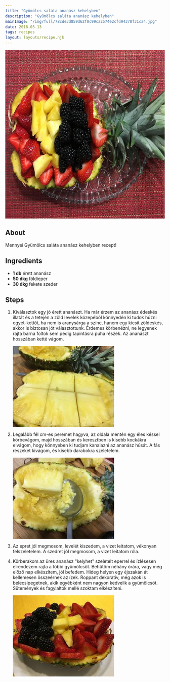 ```yaml
---
title: "Gyümölcs saláta ananász kehelyben"
description: "Gyümölcs saláta ananász kehelyben"
mainImage: "/img/full/78cde3d859d62f0c99ca2574e2cfd94378f31ca4.jpg"
date: 2018-05-13
tags: recipes
layout: layouts/recipe.njk
---
```

                        
<p align="center"><a href="https://cookpad.com/hu/receptek/4913588-gyumolcs-salata-ananasz-kehelyben" rel="Recipe source page"><img width="751" height="532" src="/img/full/78cde3d859d62f0c99ca2574e2cfd94378f31ca4.jpg"/></a></p>

## About
Mennyei Gyümölcs saláta ananász kehelyben recept! 

>  

## Ingredients
* **1 db** érett ananász
* **50 dkg** földieper
* **30 dkg** fekete szeder

## Steps

1. Kiválasztok egy jó érett ananászt. Ha már érzem az ananász édeskés illatát és a tetején a zöld levelek közepéből könnyedén ki tudok húzni egyet-kettőt, ha nem is aranysárga a színe, hanem egy kicsit zöldeskés, akkor is biztosan jót választottunk. Érdemes körbenézni, ne legyenek rajta barna foltok sem pedig tapintásra puha részek. Az ananászt hosszában ketté vágom.
 
    <p><img width="320" height="256" align="left" src="/img/full/07521687a873ddf89ce3a50de478a9ecf6f85271.jpg"/></p><div style="clear: both"/>

2. Legalább fél cm-es peremet hagyva, az oldala mentén egy éles késsel körbevágom, majd hosszában és keresztben is kisebb kockákra elvágom, hogy könnyeben ki tudjam kanalazni az ananász húsát. A fás részeket kivágom, és kisebb darabokra szeletelem.
 
    <p><img width="320" height="256" align="left" src="/img/full/14d8fb1f0fb9d5b8b8cb30a9bf3b1a5a1e36f115.jpg"/></p><div style="clear: both"/>

3. Az epret jól megmosom, levelét kiszedem, a vizet leitatom, vékonyan felszeletelem. A szedret jól megmosom, a vizet leitatom róla.
 
    <div style="clear: both"/>

4. Körberakom az üres ananász "kelyhet" szeletelt eperrel és ízlésesen elrendezem rajta a többi gyümölcsöt. Behűtöm néhány órára, vagy még előző nap elkészítem, jól befedem. Hideg helyen egy éjszakán át kellemesen összeérnek az ízek. Roppant dekoratív, még azok is belecsipegetnek, akik egyébként nem nagyon kedvelik a gyümölcsöt. Sütemények és fagylaltok mellé szoktam elkészíteni.
 
    <p><img width="320" height="256" align="left" src="/img/full/11d48065cd8775d72a059ef6037de0725a53b9aa.jpg"/></p><div style="clear: both"/>

